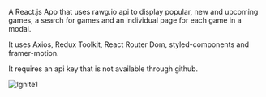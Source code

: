 A React.js App that uses rawg.io api to display popular, new and upcoming games, a search for games and an individual page for each game in a modal.

It uses Axios, Redux Toolkit, React Router Dom, styled-components and framer-motion.

It requires an api key that is not available through github.

![Ignite1](https://alexandramuresan.ro/github/ignite-1.png)
